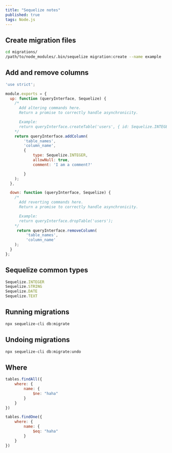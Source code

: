 ```yaml
---
title: "Sequelize notes"
published: true
tags: Node.js 
---
```


## Create migration files

```bash
cd migrations/
/path/to/node_modules/.bin/sequelize migration:create --name example
```

## Add and remove columns

```javascript
'use strict';

module.exports = {
  up: function (queryInterface, Sequelize) {
    /*
      Add altering commands here.
      Return a promise to correctly handle asynchronicity.

      Example:
      return queryInterface.createTable('users', { id: Sequelize.INTEGER });
    */
    return queryInterface.addColumn(
        'table_names',
        'column_name',
        {
            type: Sequelize.INTEGER,
            allowNull: true,
            comment: 'I am a comment?'

        }
    );
  },

  down: function (queryInterface, Sequelize) {
    /*
      Add reverting commands here.
      Return a promise to correctly handle asynchronicity.

      Example:
      return queryInterface.dropTable('users');
    */
     return queryInterface.removeColumn(
         'table_names',
         'column_name'
    );
  }
};
```

## Sequelize common types

```javascript
Sequelize.INTEGER
Sequelize.STRING
Sequelize.DATE
Sequelize.TEXT
```

## Running migrations

```bash
npx sequelize-cli db:migrate
```

## Undoing migrations

```bash
npx sequelize-cli db:migrate:undo
```

## Where

```javascript
tables.findAll({
    where: {
        name: {
            $ne: "haha"
        }
    }
})

tables.findOne({
    where: {
        name: {
            $eq: "haha"
        }
    }
})
```